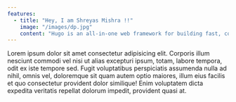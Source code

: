 ```yaml
---
features:
  - title: "Hey, I am Shreyas Mishra !!"
    image: "/images/dp.jpg"
    content: "Hugo is an all-in-one web framework for building fast, content-focused websites. It offers a range of exciting features for developers and website creators. Some of the key features are:"
---
```


Lorem ipsum dolor sit amet consectetur adipisicing elit. Corporis illum nesciunt commodi vel nisi ut alias excepturi ipsum, totam, labore tempora, odit ex iste tempore sed. Fugit voluptatibus perspiciatis assumenda nulla ad nihil, omnis vel, doloremque sit quam autem optio maiores, illum eius facilis et quo consectetur provident dolor similique! Enim voluptatem dicta expedita veritatis repellat dolorum impedit, provident quasi at.
